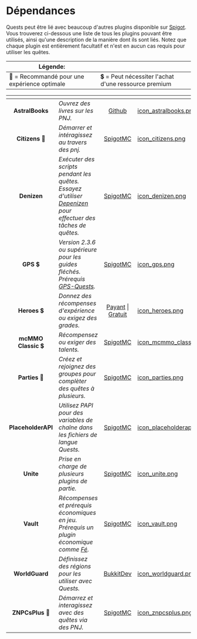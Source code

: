 # Dépendances

Quests peut être lié avec beaucoup d'autres plugins disponible sur [Spigot](https://www.spigotmc.org/). Vous trouverez ci-dessous une liste de tous les plugins pouvant être utilisés, ainsi qu'une description de la manière dont ils sont liés. Notez que chaque plugin est entièrement facultatif et n'est en aucun cas requis pour utiliser les quêtes.

| Légende:                                     |                                                      |
| -------------------------------------------- | ---------------------------------------------------- |
| 🌟 = Recommandé pour une expérience optimale | 💲 = Peut nécessiter l'achat d'une ressource premium |

<table data-view="cards"><thead><tr><th align="center"></th><th></th><th align="center"></th><th data-hidden data-card-cover data-type="files"></th></tr></thead><tbody><tr><td align="center"><strong>AstralBooks</strong></td><td><em>Ouvrez des livres sur les PNJ.</em></td><td align="center"><a href="https://github.com/NicoNekoDev/AstralBooks">Github</a></td><td><a href="../.gitbook/assets/icon_astralbooks.png">icon_astralbooks.png</a></td></tr><tr><td align="center"><strong>Citizens</strong> 🌟</td><td><em>Démarrer et intéragissez au travers des pnj.</em></td><td align="center"><a href="https://www.spigotmc.org/resources/citizens.13811/">SpigotMC</a></td><td><a href="../.gitbook/assets/icon_citizens.png">icon_citizens.png</a></td></tr><tr><td align="center"><strong>Denizen</strong></td><td><em>Exécuter des scripts pendant les quêtes. Essayez d'utiliser</em> <a href="https://ci.citizensnpcs.co/job/Depenizen/"><em>Depenizen</em></a> <em>pour effectuer des tâches de quêtes.</em></td><td align="center"><a href="https://www.spigotmc.org/resources/denizen.21039/">SpigotMC</a></td><td><a href="../.gitbook/assets/icon_denizen.png">icon_denizen.png</a></td></tr><tr><td align="center"><strong>GPS</strong> 💲</td><td><em>Version 2.3.6 ou supérieure pour les guides fléchés. Prérequis</em> <a href="https://www.spigotmc.org/resources/gps-quests.67835/"><em>GPS-Quests</em></a><em>.</em></td><td align="center"><a href="https://www.spigotmc.org/resources/gps-1-9-1-13-2-the-first-ever-minecraft-global-positioning-system.53672/">SpigotMC</a></td><td><a href="../.gitbook/assets/icon_gps.png">icon_gps.png</a></td></tr><tr><td align="center"><strong>Heroes</strong> 💲</td><td><em>Donnez des récompenses d'expérience ou exigez des grades.</em></td><td align="center"><a href="https://www.spigotmc.org/resources/%E2%9A%94-heroes-premium-%E2%9A%94.24734/">Payant</a> | <a href="https://www.spigotmc.org/resources/heroes-legacy.305/">Gratuit</a></td><td><a href="../.gitbook/assets/icon_heroes.png">icon_heroes.png</a></td></tr><tr><td align="center"><strong>mcMMO Classic</strong> 💲</td><td><em>Récompensez ou exiger des talents.</em></td><td align="center"><a href="https://www.spigotmc.org/resources/official-mcmmo-classic.2445/">SpigotMC</a></td><td><a href="../.gitbook/assets/icon_mcmmo_classic.png">icon_mcmmo_classic.png</a></td></tr><tr><td align="center"><strong>Parties</strong> 🌟</td><td><em>Créez et rejoignez des groupes pour complèter des quêtes à plusieurs.</em></td><td align="center"><a href="https://www.spigotmc.org/resources/parties-an-advanced-parties-manager.3709/">SpigotMC</a></td><td><a href="../.gitbook/assets/icon_parties.png">icon_parties.png</a></td></tr><tr><td align="center"><strong>PlaceholderAPI</strong></td><td><em>Utilisez PAPI pour des variables de chaîne dans les fichiers de langue Quests.</em></td><td align="center"><a href="https://www.spigotmc.org/resources/placeholderapi.6245/">SpigotMC</a></td><td><a href="../.gitbook/assets/icon_placeholderapi.png">icon_placeholderapi.png</a></td></tr><tr><td align="center"><strong>Unite</strong></td><td><em>Prise en charge de plusieurs plugins de partie.</em></td><td align="center"><a href="https://www.spigotmc.org/resources/unite.95217/">SpigotMC</a></td><td><a href="../.gitbook/assets/icon_unite.png">icon_unite.png</a></td></tr><tr><td align="center"><strong>Vault</strong></td><td><em>Récompenses et prérequis économiques en jeu. Prérequis un plugin économique comme</em> <a href="https://www.spigotmc.org/resources/fe.723/"><em>Fé</em></a><em>.</em></td><td align="center"><a href="https://www.spigotmc.org/resources/vault.34315/">SpigotMC</a></td><td><a href="../.gitbook/assets/icon_vault.png">icon_vault.png</a></td></tr><tr><td align="center"><strong>WorldGuard</strong></td><td><em>Définissez des régions pour les utiliser avec Quests.</em></td><td align="center"><a href="https://dev.bukkit.org/projects/worldguard">BukkitDev</a></td><td><a href="../.gitbook/assets/icon_worldguard.png">icon_worldguard.png</a></td></tr><tr><td align="center"><strong>ZNPCsPlus</strong> 🌟</td><td><em>Démarrez et interagissez avec des quêtes via des PNJ.</em></td><td align="center"><a href="https://www.spigotmc.org/resources/znpcsplus.109380/">SpigotMC</a></td><td><a href="../.gitbook/assets/icon_znpcsplus.png">icon_znpcsplus.png</a></td></tr></tbody></table>